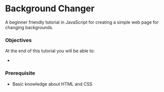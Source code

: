 # Background Changer

A beginner friendly tutorial in JavaScript for creating a simple web page for changing backgrounds.

### Objectives
At the end of this tutorial you will be able to:

- 

### Prerequisite

- Basic knowledge about HTML and CSS
